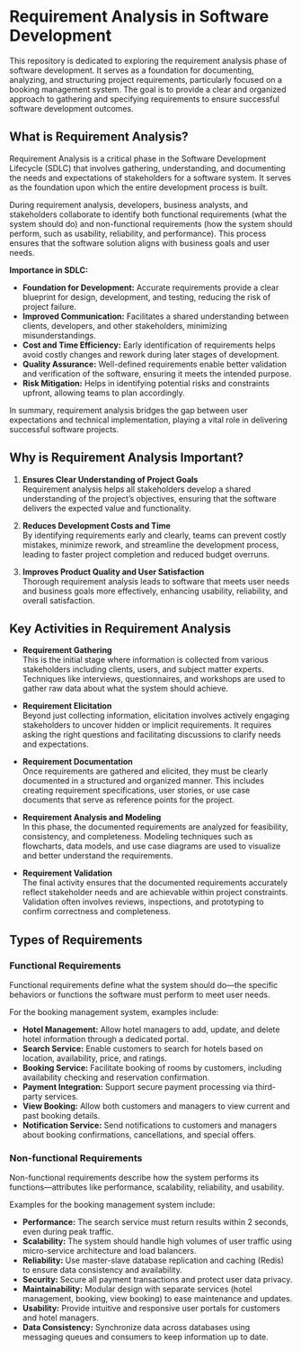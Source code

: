 # Requirement Analysis in Software Development

This repository is dedicated to exploring the requirement analysis phase of software development. It serves as a foundation for documenting, analyzing, and structuring project requirements, particularly focused on a booking management system. The goal is to provide a clear and organized approach to gathering and specifying requirements to ensure successful software development outcomes.

## What is Requirement Analysis?

Requirement Analysis is a critical phase in the Software Development Lifecycle (SDLC) that involves gathering, understanding, and documenting the needs and expectations of stakeholders for a software system. It serves as the foundation upon which the entire development process is built.

During requirement analysis, developers, business analysts, and stakeholders collaborate to identify both functional requirements (what the system should do) and non-functional requirements (how the system should perform, such as usability, reliability, and performance). This process ensures that the software solution aligns with business goals and user needs.

**Importance in SDLC:**

- **Foundation for Development:** Accurate requirements provide a clear blueprint for design, development, and testing, reducing the risk of project failure.
- **Improved Communication:** Facilitates a shared understanding between clients, developers, and other stakeholders, minimizing misunderstandings.
- **Cost and Time Efficiency:** Early identification of requirements helps avoid costly changes and rework during later stages of development.
- **Quality Assurance:** Well-defined requirements enable better validation and verification of the software, ensuring it meets the intended purpose.
- **Risk Mitigation:** Helps in identifying potential risks and constraints upfront, allowing teams to plan accordingly.

In summary, requirement analysis bridges the gap between user expectations and technical implementation, playing a vital role in delivering successful software projects.

## Why is Requirement Analysis Important?

1. **Ensures Clear Understanding of Project Goals**  
   Requirement analysis helps all stakeholders develop a shared understanding of the project’s objectives, ensuring that the software delivers the expected value and functionality.

2. **Reduces Development Costs and Time**  
   By identifying requirements early and clearly, teams can prevent costly mistakes, minimize rework, and streamline the development process, leading to faster project completion and reduced budget overruns.

3. **Improves Product Quality and User Satisfaction**  
   Thorough requirement analysis leads to software that meets user needs and business goals more effectively, enhancing usability, reliability, and overall satisfaction.

## Key Activities in Requirement Analysis

- **Requirement Gathering**  
  This is the initial stage where information is collected from various stakeholders including clients, users, and subject matter experts. Techniques like interviews, questionnaires, and workshops are used to gather raw data about what the system should achieve.

- **Requirement Elicitation**  
  Beyond just collecting information, elicitation involves actively engaging stakeholders to uncover hidden or implicit requirements. It requires asking the right questions and facilitating discussions to clarify needs and expectations.

- **Requirement Documentation**  
  Once requirements are gathered and elicited, they must be clearly documented in a structured and organized manner. This includes creating requirement specifications, user stories, or use case documents that serve as reference points for the project.

- **Requirement Analysis and Modeling**  
  In this phase, the documented requirements are analyzed for feasibility, consistency, and completeness. Modeling techniques such as flowcharts, data models, and use case diagrams are used to visualize and better understand the requirements.

- **Requirement Validation**  
  The final activity ensures that the documented requirements accurately reflect stakeholder needs and are achievable within project constraints. Validation often involves reviews, inspections, and prototyping to confirm correctness and completeness.

## Types of Requirements

### Functional Requirements

Functional requirements define what the system should do—the specific behaviors or functions the software must perform to meet user needs.

For the booking management system, examples include:

- **Hotel Management:** Allow hotel managers to add, update, and delete hotel information through a dedicated portal.
- **Search Service:** Enable customers to search for hotels based on location, availability, price, and ratings.
- **Booking Service:** Facilitate booking of rooms by customers, including availability checking and reservation confirmation.
- **Payment Integration:** Support secure payment processing via third-party services.
- **View Booking:** Allow both customers and managers to view current and past booking details.
- **Notification Service:** Send notifications to customers and managers about booking confirmations, cancellations, and special offers.

### Non-functional Requirements

Non-functional requirements describe how the system performs its functions—attributes like performance, scalability, reliability, and usability.

Examples for the booking management system include:

- **Performance:** The search service must return results within 2 seconds, even during peak traffic.
- **Scalability:** The system should handle high volumes of user traffic using micro-service architecture and load balancers.
- **Reliability:** Use master-slave database replication and caching (Redis) to ensure data consistency and availability.
- **Security:** Secure all payment transactions and protect user data privacy.
- **Maintainability:** Modular design with separate services (hotel management, booking, view booking) to ease maintenance and updates.
- **Usability:** Provide intuitive and responsive user portals for customers and hotel managers.
- **Data Consistency:** Synchronize data across databases using messaging queues and consumers to keep information up to date.


